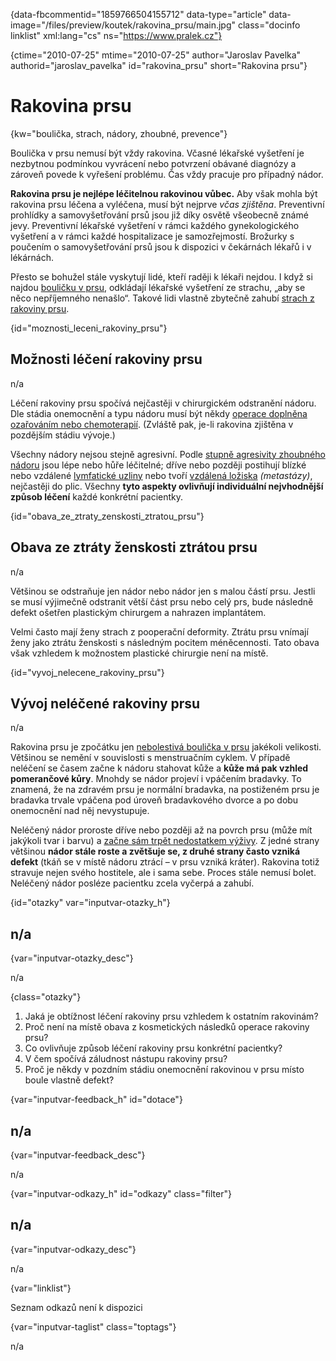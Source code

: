 
{data-fbcommentid="1859766504155712" data-type="article" data-image="/files/preview/koutek/rakovina_prsu/main.jpg" class="docinfo linklist" xml:lang="cs" ns="https://www.pralek.cz"}

{ctime="2010-07-25" mtime="2010-07-25" author="Jaroslav Pavelka" authorid="jaroslav\_pavelka" id="rakovina\_prsu" short="Rakovina prsu"}

# Rakovina prsu

<!-- generated attribute kw by user_udpatekw.sh on 2019-11-10, do not edit -->

{kw="boulička, strach, nádory, zhoubné, prevence"}

Boulička v prsu nemusí být vždy rakovina. Včasné lékařské vyšetření je nezbytnou podmínkou vyvrácení nebo potvrzení obávané diagnózy a zároveň povede k vyřešení problému. Čas vždy pracuje pro případný nádor.

**Rakovina prsu je nejlépe léčitelnou rakovinou vůbec.** Aby však mohla být rakovina prsu léčena a vyléčena, musí být nejprve _včas zjištěna_. Preventivní prohlídky a samovyšetřování prsů jsou již díky osvětě všeobecně známé jevy. Preventivní lékařské vyšetření v rámci každého gynekologického vyšetření a v rámci každé hospitalizace je samozřejmostí. Brožurky s poučením o samovyšetřování prsů jsou k dispozici v čekárnách lékařů i v lékárnách.

Přesto se bohužel stále vyskytují lidé, kteří raději k lékaři nejdou. I když si najdou [bouličku v prsu][1], odkládají lékařské vyšetření ze strachu, „aby se něco nepříjemného nenašlo“. Takové lidi vlastně zbytečně zahubí [strach z rakoviny prsu][2].

{id="moznosti\_leceni\_rakoviny_prsu"}

## Možnosti léčení rakoviny prsu

n/a

Léčení rakoviny prsu spočívá nejčastěji v chirurgickém odstranění nádoru. Dle stádia onemocnění a typu nádoru musí být někdy [operace doplněna ozařováním nebo chemoterapií][3]. (Zvláště pak, je-li rakovina zjištěna v pozdějším stádiu vývoje.)

Všechny nádory nejsou stejně agresivní. Podle [stupně agresivity zhoubného nádoru][3] jsou lépe nebo hůře léčitelné; dříve nebo později postihují blízké nebo vzdálené [lymfatické uzliny][4] nebo tvoří [vzdálená ložiska][5] _(metastázy)_, nejčastěji do plic. Všechny **tyto aspekty ovlivňují individuální nejvhodnější způsob léčení** každé konkrétní pacientky.

{id="obava\_ze\_ztraty\_zenskosti\_ztratou_prsu"}

## Obava ze ztráty ženskosti ztrátou prsu

n/a

Většinou se odstraňuje jen nádor nebo nádor jen s malou částí prsu. Jestli se musí výjimečně odstranit větší část prsu nebo celý prs, bude následně defekt ošetřen plastickým chirurgem a nahrazen implantátem.

Velmi často mají ženy strach z pooperační deformity. Ztrátu prsu vnímají ženy jako ztrátu ženskosti s následným pocitem méněcennosti. Tato obava však vzhledem k možnostem plastické chirurgie není na místě.

{id="vyvoj\_nelecene\_rakoviny_prsu"}

## Vývoj neléčené rakoviny prsu

n/a

Rakovina prsu je zpočátku jen [nebolestivá boulička v prsu][1] jakékoli velikosti. Většinou se nemění v souvislosti s menstruačním cyklem. V případě neléčení se časem začne k nádoru stahovat kůže a **kůže má pak vzhled pomerančové kůry**. Mnohdy se nádor projeví i vpáčením bradavky. To znamená, že na zdravém prsu je normální bradavka, na postiženém prsu je bradavka trvale vpáčena pod úroveň bradavkového dvorce a po dobu onemocnění nad něj nevystupuje.

Neléčený nádor proroste dříve nebo později až na povrch prsu (může mít jakýkoli tvar i barvu) a [začne sám trpět nedostatkem výživy][5]. Z jedné strany většinou **nádor stále roste a zvětšuje se, z druhé strany často vzniká defekt** (tkáň se v místě nádoru ztrácí – v prsu vzniká kráter). Rakovina totiž stravuje nejen svého hostitele, ale i sama sebe. Proces stále nemusí bolet. Neléčený nádor posléze pacientku zcela vyčerpá a zahubí.

{id="otazky" var="inputvar-otazky_h"}

## n/a

{var="inputvar-otazky_desc"}

n/a

{class="otazky"}

  1. Jaká je obtížnost léčení rakoviny prsu vzhledem k ostatním rakovinám?
  2. Proč není na místě obava z kosmetických následků operace rakoviny prsu?
  3. Co ovlivňuje způsob léčení rakoviny prsu konkrétní pacientky?
  4. V čem spočívá záludnost nástupu rakoviny prsu?
  5. Proč je někdy v pozdním stádiu onemocnění rakovinou v prsu místo boule vlastně defekt?

{var="inputvar-feedback_h" id="dotace"}

## n/a

{var="inputvar-feedback_desc"}

n/a

{var="inputvar-odkazy_h" id="odkazy" class="filter"}

## n/a

{var="inputvar-odkazy_desc"}

n/a

{var="linklist"}

Seznam odkazů není k dispozici

{var="inputvar-taglist" class="toptags"}

n/a

 [1]: onemocneni_prsu
 [2]: mytus_o_rakovine
 [3]: rakovina_tlusteho_streva_a_konecniku
 [4]: lymfaticke_uzliny
 [5]: nezhoubny_nebo_zhoubny_nador

